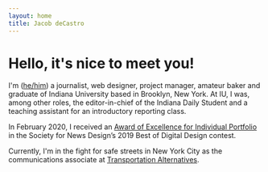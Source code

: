 ```yaml
---
layout: home
title: Jacob deCastro
---
```


# Hello, it's nice to meet you!

I'm (<a href="https://pronoun.is/he" target="_blank">he/him</a>) a journalist, web designer, project manager, amateur baker and graduate of Indiana University based in Brooklyn, New York. At IU, I was, among other roles, the editor-in-chief of the Indiana Daily Student and a teaching assistant for an introductory reporting class.

In February 2020, I received an [Award of Excellence for Individual Portfolio](https://snd.org/2019-results/) in the Society for News Design’s 2019 Best of Digital Design contest.

Currently, I'm in the fight for safe streets in New York City as the communications associate at <a href="https://transalt.org" target="_blank">Transportation Alternatives</a>.
